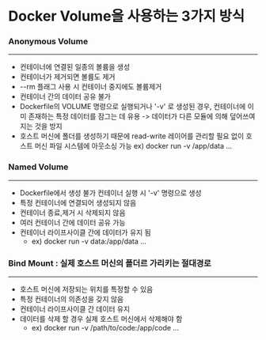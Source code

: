 # Docker Volume을 사용하는 3가지 방식

### Anonymous Volume
---
- 컨테이너에 연결된 일종의 볼륨을 생성
- 컨테이너가 제거되면 볼륨도 제거
- --rm 플래그 사용 시 컨테이너 중지에도 볼륨제거 
- 컨테이너 간의 데이터 공유 불가
- Dockerfile의 VOLUME 명령으로 실행되거나 '-v' 로 생성된 경우, 컨테이너에 이미 존재하는 특정 데이터를 잠그는 데 유용 -> 데이터가 다른 모듈에 의해 덮어쓰여지는 것을 방지
- 호스트 머신에 폴더를 생성하기 때문에 read-write 레이어를 관리할 필요 없이 호스트 머신 파일 시스템에 아웃소싱 가능
ex) docker run -v /app/data ...


### Named Volume
---
- Dockerfile에서 생성 불가 컨테이너 실행 시 '-v' 명령으로 생성
- 특정 컨테이너에 연결되어 생성되지 않음
- 컨테이너 종료,제거 시 삭제되지 않음
- 여러 컨테이너 간에 데이터 공유 가능
- 컨테이너 라이프사이클 간에 데이터가 유지 됨
   - ex) docker run -v data:/app/data ...


### Bind Mount : 실제 호스트 머신의 폴더르 가리키는 절대경로
---
- 호스트 머신에 저장되는 위치를 특정할 수 있음
- 특정 컨테이너의 의존성을 갖지 않음
- 컨테이너 라이프사이클 간 데이터 유지
- 데이터를 삭제 할 경우 실제 호스트 머신에서 삭제해야 함
   - ex) docker run -v /path/to/code:/app/code ... 

